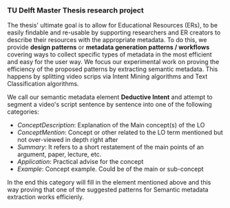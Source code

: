 ### TU Delft Master Thesis research project

The thesis' ultimate goal is to allow for Educational Resources (ERs), to be easily findable and re-usable by supporting researchers and ER creators to describe their resources with the appropriate metadata. To do this, we provide **design patterns** or **metadata generation patterns / workflows** covering ways to collect specific types of metadata in the most efficient and easy for the user way. We focus our experimental work on proving the efficiency of the proposed patterns by extracting semantic metadata. This happens by splitting video scrips via Intent Mining algorithms and Text Classification algorithms. 

We call our semantic metadata element **Deductive Intent** and attempt to segment a video's script sentence by sentence into one of the following categories:

- *ConceptDescription*:  Explanation of the Main concept(s) of the LO
- *ConceptMention*:  Concept or other related to the LO term mentioned but not over-viewed in depth right after
- *Summary*:   It refers to a short restatement of the main points of an argument, paper, lecture, etc.
- *Application*:  Practical advise for the concept
- *Example*:   Concept example. Could be of the main or sub-concept

In the end this category will fill in the element mentioned above and this way proving that one of the suggested patterns for Semantic metadata extraction works efficienly.